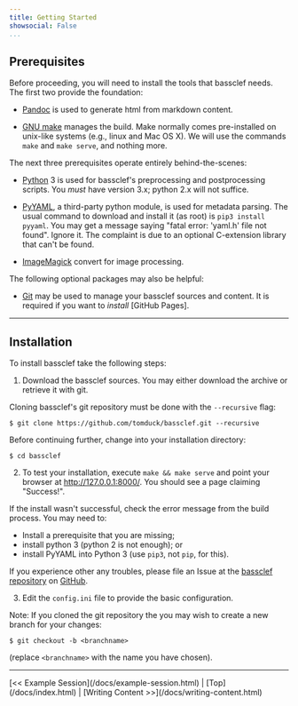 ```yaml
---
title: Getting Started
showsocial: False 
...
```


Prerequisites
-------------

Before proceeding, you will need to install the tools that bassclef needs.  The first two provide the foundation:

  * [Pandoc] is used to generate html from markdown content.

  * [GNU make] manages the build.  Make normally comes pre-installed
    on unix-like systems (e.g., linux and Mac OS X).  We will use
    the commands `make` and `make serve`, and nothing more.

The next three prerequisites operate entirely behind-the-scenes:

  * [Python] 3 is used for bassclef's preprocessing and
    postprocessing scripts.  You *must* have version 3.x; python 2.x
    will not suffice.

  * [PyYAML], a third-party python module, is used for metadata
    parsing.  The usual command to download and install it (as root)
    is `pip3 install pyyaml`.  You may get a message saying "fatal
    error: 'yaml.h' file not found".  Ignore it.  The complaint is
    due to an optional C-extension library that can't be found.

  * [ImageMagick] convert for image processing.

The following optional packages may also be helpful:

  * [Git] may be used to manage your bassclef sources and content. 
    It is required if you want to *install* [GitHub Pages].

[Pandoc]: http://pandoc.org/README.html
[GNU make]: https://www.gnu.org/software/make/
[Python]: http://python.org/
[PyYAML]: http://pyyaml.org/
[ImageMagick]: http://imagemagick.org/script/index.php
[Git]: https://git-scm.com/


*   *   *   *   *   *   *   *   *   *   *   *   *   *   *   *   *   *


Installation
------------

To install bassclef take the following steps:

 1) Download the bassclef sources.  You may either download the
    archive or retrieve it with git.

Cloning bassclef's git repository must be done with the
`--recursive` flag:
    
    $ git clone https://github.com/tomduck/bassclef.git --recursive

Before continuing further, change into your installation directory:
    
    $ cd bassclef


 2) To test your installation, execute `make && make serve` and
    point your browser at <http://127.0.0.1:8000/>.  You should
    see a page claiming "Success!".

If the install wasn't successful, check the error message from
the build process.  You may need to:

  * Install a prerequisite that you are missing;
  * install python 3 (python 2 is not enough); or
  * install PyYAML into Python 3 (use `pip3`, not `pip`, for this).

If you experience other any troubles, please file an Issue at the
[bassclef repository] on [GitHub].

 3) Edit the `config.ini` file to provide the basic configuration. 

Note: If you cloned the git repository the you may wish to create a new branch for your changes:

    $ git checkout -b <branchname>

(replace `<branchname>` with the name you have chosen).

[bassclef repository]: http://github.com/tomduck/bassclef
[GitHub]: https://github.com/


*   *   *   *   *   *   *   *   *   *   *   *   *   *   *   *   *   *


<nav>
[<< Example Session](/docs/example-session.html) |
[Top](/docs/index.html) |
[Writing Content >>](/docs/writing-content.html)
</nav>
